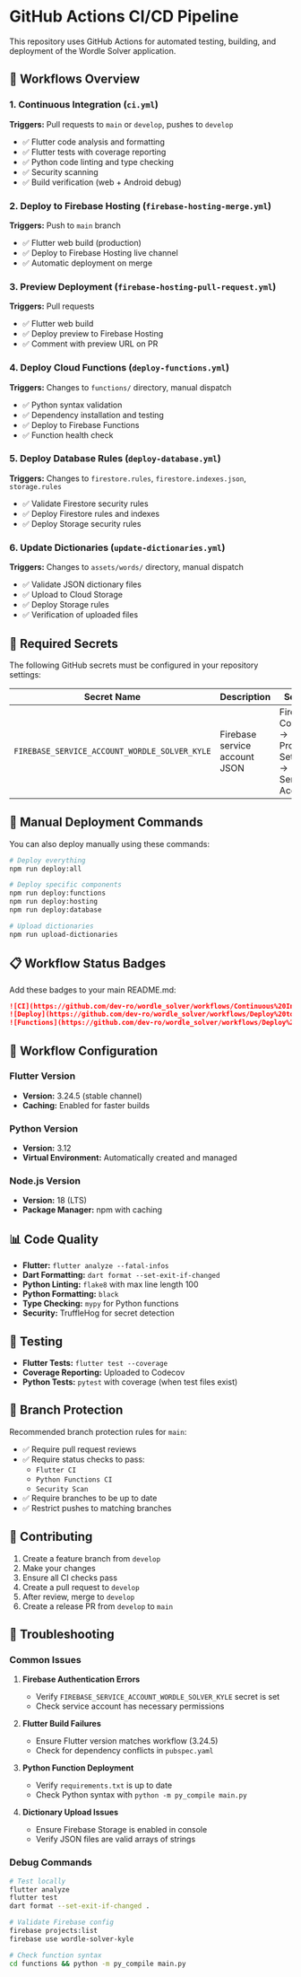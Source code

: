 # GitHub Actions CI/CD Pipeline

This repository uses GitHub Actions for automated testing, building, and deployment of the Wordle Solver application.

## 🔄 Workflows Overview

### 1. **Continuous Integration** (`ci.yml`)
**Triggers:** Pull requests to `main` or `develop`, pushes to `develop`

- ✅ Flutter code analysis and formatting
- ✅ Flutter tests with coverage reporting
- ✅ Python code linting and type checking
- ✅ Security scanning
- ✅ Build verification (web + Android debug)

### 2. **Deploy to Firebase Hosting** (`firebase-hosting-merge.yml`)
**Triggers:** Push to `main` branch

- ✅ Flutter web build (production)
- ✅ Deploy to Firebase Hosting live channel
- ✅ Automatic deployment on merge

### 3. **Preview Deployment** (`firebase-hosting-pull-request.yml`)
**Triggers:** Pull requests

- ✅ Flutter web build
- ✅ Deploy preview to Firebase Hosting
- ✅ Comment with preview URL on PR

### 4. **Deploy Cloud Functions** (`deploy-functions.yml`)
**Triggers:** Changes to `functions/` directory, manual dispatch

- ✅ Python syntax validation
- ✅ Dependency installation and testing
- ✅ Deploy to Firebase Functions
- ✅ Function health check

### 5. **Deploy Database Rules** (`deploy-database.yml`)
**Triggers:** Changes to `firestore.rules`, `firestore.indexes.json`, `storage.rules`

- ✅ Validate Firestore security rules
- ✅ Deploy Firestore rules and indexes
- ✅ Deploy Storage security rules

### 6. **Update Dictionaries** (`update-dictionaries.yml`)
**Triggers:** Changes to `assets/words/` directory, manual dispatch

- ✅ Validate JSON dictionary files
- ✅ Upload to Cloud Storage
- ✅ Deploy Storage rules
- ✅ Verification of uploaded files

## 🔐 Required Secrets

The following GitHub secrets must be configured in your repository settings:

| Secret Name | Description | Source |
|-------------|-------------|---------|
| `FIREBASE_SERVICE_ACCOUNT_WORDLE_SOLVER_KYLE` | Firebase service account JSON | Firebase Console → Project Settings → Service Accounts |

## 🚀 Manual Deployment Commands

You can also deploy manually using these commands:

```bash
# Deploy everything
npm run deploy:all

# Deploy specific components
npm run deploy:functions
npm run deploy:hosting
npm run deploy:database

# Upload dictionaries
npm run upload-dictionaries
```

## 📋 Workflow Status Badges

Add these badges to your main README.md:

```markdown
![CI](https://github.com/dev-ro/wordle_solver/workflows/Continuous%20Integration/badge.svg)
![Deploy](https://github.com/dev-ro/wordle_solver/workflows/Deploy%20to%20Firebase%20Hosting%20on%20merge/badge.svg)
![Functions](https://github.com/dev-ro/wordle_solver/workflows/Deploy%20Cloud%20Functions/badge.svg)
```

## 🔧 Workflow Configuration

### Flutter Version
- **Version:** 3.24.5 (stable channel)
- **Caching:** Enabled for faster builds

### Python Version
- **Version:** 3.12
- **Virtual Environment:** Automatically created and managed

### Node.js Version
- **Version:** 18 (LTS)
- **Package Manager:** npm with caching

## 📊 Code Quality

- **Flutter:** `flutter analyze --fatal-infos`
- **Dart Formatting:** `dart format --set-exit-if-changed`
- **Python Linting:** `flake8` with max line length 100
- **Python Formatting:** `black`
- **Type Checking:** `mypy` for Python functions
- **Security:** TruffleHog for secret detection

## 🧪 Testing

- **Flutter Tests:** `flutter test --coverage`
- **Coverage Reporting:** Uploaded to Codecov
- **Python Tests:** `pytest` with coverage (when test files exist)

## 🔄 Branch Protection

Recommended branch protection rules for `main`:

- ✅ Require pull request reviews
- ✅ Require status checks to pass:
  - `Flutter CI`
  - `Python Functions CI`
  - `Security Scan`
- ✅ Require branches to be up to date
- ✅ Restrict pushes to matching branches

## 📝 Contributing

1. Create a feature branch from `develop`
2. Make your changes
3. Ensure all CI checks pass
4. Create a pull request to `develop`
5. After review, merge to `develop`
6. Create a release PR from `develop` to `main`

## 🚨 Troubleshooting

### Common Issues

1. **Firebase Authentication Errors**
   - Verify `FIREBASE_SERVICE_ACCOUNT_WORDLE_SOLVER_KYLE` secret is set
   - Check service account has necessary permissions

2. **Flutter Build Failures**
   - Ensure Flutter version matches workflow (3.24.5)
   - Check for dependency conflicts in `pubspec.yaml`

3. **Python Function Deployment**
   - Verify `requirements.txt` is up to date
   - Check Python syntax with `python -m py_compile main.py`

4. **Dictionary Upload Issues**
   - Ensure Firebase Storage is enabled in console
   - Verify JSON files are valid arrays of strings

### Debug Commands

```bash
# Test locally
flutter analyze
flutter test
dart format --set-exit-if-changed .

# Validate Firebase config
firebase projects:list
firebase use wordle-solver-kyle

# Check function syntax
cd functions && python -m py_compile main.py
```
